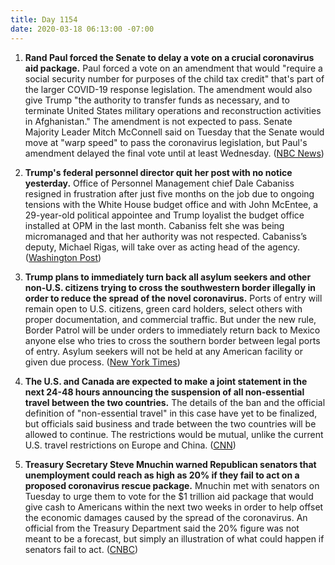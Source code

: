 ```yaml
---
title: Day 1154
date: 2020-03-18 06:13:00 -07:00
---
```


1. **Rand Paul forced the Senate to delay a vote on a crucial coronavirus aid package.** Paul forced a vote on an amendment that would "require a social security number for purposes of the child tax credit" that's part of the larger COVID-19 response legislation. The amendment would also give Trump "the authority to transfer funds as necessary, and to terminate United States military operations and reconstruction activities in Afghanistan." The amendment is not expected to pass. Senate Majority Leader Mitch McConnell said on Tuesday that the Senate would move at "warp speed" to pass the coronavirus legislation, but Paul's amendment delayed the final vote until at least Wednesday. ([NBC News](https://www.nbcnews.com/politics/congress/senate-coronavirus-bill-vote-delayed-after-rand-paul-pushes-doomed-n1162356))

2. **Trump's federal personnel director quit her post with no notice yesterday.** Office of Personnel Management chief Dale Cabaniss resigned in frustration after just five months on the job due to ongoing tensions with the White House budget office and with John McEntee, a 29-year-old political appointee and Trump loyalist the budget office installed at OPM in the last month. Cabaniss felt she was being micromanaged and that her authority was not respected. Cabaniss’s deputy, Michael Rigas, will take over as acting head of the agency. ([Washington Post](https://www.washingtonpost.com/politics/federal-personnel-chief-quits-abruptly-in-the-midst-of-coronarivus-planning-for-the-workforce-of-21-million/2020/03/17/9f9dce98-689d-11ea-b313-df458622c2cc_story.html))

3. **Trump plans to immediately turn back all asylum seekers and other non-U.S. citizens trying to cross the southwestern border illegally in order to reduce the spread of the novel coronavirus.** Ports of entry will remain open to U.S. citizens, green card holders, select others with proper documentation, and commercial traffic. But under the new rule, Border Patrol will be under orders to immediately return back to Mexico anyone else who tries to cross the southern border between legal ports of entry. Asylum seekers will not be held at any American facility or given due process. ([New York Times](https://www.nytimes.com/2020/03/17/us/politics/trump-coronavirus-mexican-border.html))

4. **The U.S. and Canada are expected to make a joint statement in the next 24-48 hours announcing the suspension of all non-essential travel between the two countries.** The details of the ban and the official definition of "non-essential travel" in this case have yet to be finalized, but officials said business and trade between the two countries will be allowed to continue. The restrictions would be mutual, unlike the current U.S. travel restrictions on Europe and China. ([CNN](https://www.cnn.com/2020/03/17/politics/us-canada-suspend-travel/index.html))

5. **Treasury Secretary Steve Mnuchin warned Republican senators that unemployment could reach as high as 20% if they fail to act on a proposed coronavirus rescue package.** Mnuchin met with senators on Tuesday to urge them to vote for the $1 trillion aid package that would give cash to Americans within the next two weeks in order to help offset the economic damages caused by the spread of the coronavirus. An official from the Treasury Department said the 20% figure was not meant to be a forecast, but simply an illustration of what could happen if senators fail to act. ([CNBC](https://www.cnbc.com/2020/03/18/mnuchin-warns-senators-of-20percent-us-unemployment-without-coronavirus-rescue-source-says.html))